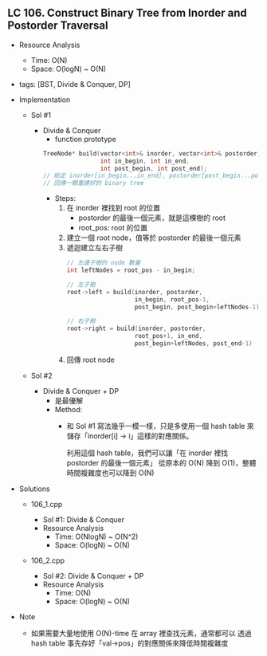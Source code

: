 ## LC 106. Construct Binary Tree from Inorder and Postorder Traversal
- Resource Analysis
    - Time: O(N)
    - Space: O(logN) ~ O(N)

- tags: [BST, Divide & Conquer, DP]

- Implementation
    - Sol #1
        - Divide & Conquer
            - function prototype
            ```C++
            TreeNode* build(vector<int>& inorder, vector<int>& postorder,
                            int in_begin, int in_end,
                            int post_begin, int post_end);
            // 給定 inorder[in_begin...in_end], postorder[post_begin...post_end]
            // 回傳一顆重建好的 binary tree
            ```
            - Steps:
                1.  在 inorder 裡找到 root 的位置 
                    - postorder 的最後一個元素，就是這棵樹的 root
                    - root_pos: root 的位置
                2.  建立一個 root node，值等於 postorder 的最後一個元素
                3.  遞迴建立左右子樹
                    ```C++
                    // 左邊子樹的 node 數量
                    int leftNodes = root_pos - in_begin;
                    
                    // 左子樹
                    root->left = build(inorder, postorder,
                                       in_begin, root_pos-1,
                                       post_begin, post_begin+leftNodes-1)
                    
                    // 右子樹
                    root->right = build(inorder, postorder,
                                       root_pos+1, in_end,
                                       post_begin+leftNodes, post_end-1)
                4. 回傳 root node  
                 
    - Sol #2
        - Divide & Conquer + DP
            - 是最優解
            - Method:
                - 和 Sol #1 寫法幾乎一模一樣，只是多使用一個 hash table 來
                  儲存「inorder[i] -> i」這樣的對應關係。
                  
                  利用這個 hash table，我們可以讓「在 inorder 裡找 postorder 的最後一個元素」
                  從原本的 O(N) 降到 O(1)，整體時間複雜度也可以降到 O(N) 
                    
- Solutions
    - 106_1.cpp
        - Sol #1: Divide & Conquer
        - Resource Analysis
            - Time: O(NlogN) ~ O(N^2)
            - Space: O(logN) ~ O(N)

    - 106_2.cpp
        - Sol #2: Divide & Conquer + DP
        - Resource Analysis
            - Time: O(N)
            - Space: O(logN) ~ O(N)  

- Note
    - 如果需要大量地使用 O(N)-time 在 array 裡查找元素，通常都可以
      透過 hash table 事先存好「val->pos」的對應關係來降低時間複雜度  